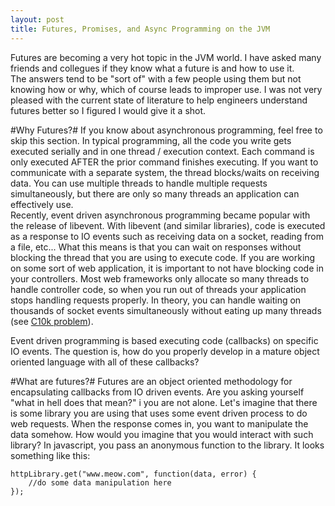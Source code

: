 ```yaml
---
layout: post
title: Futures, Promises, and Async Programming on the JVM
---
```


Futures are becoming a very hot topic in the JVM world.  I have asked many friends and collegues if they know what a future is and how to use it.  
The answers tend to be "sort of" with a few people using them but not knowing how or why, which of course leads to improper use.  I was not very
pleased with the current state of literature to help engineers understand futures better so I figured I would give it a shot.

#Why Futures?#
If you know about asynchronous programming, feel free to skip this section.
In typical programming, all the code you write gets executed serially and in one thread / execution context.  Each command is only executed AFTER the
prior command finishes executing. If you want to communicate with a separate system, the thread blocks/waits on receiving data.  You can use multiple 
threads to handle multiple requests simultaneously, but there are only so many threads an application can effectively use.  
Recently, event driven asynchronous programming became popular with the release of libevent.  With libevent (and similar libraries), code is 
executed as a response to IO events such as receiving data on a socket, reading from a file, etc...  What this means is that you can wait on responses
without blocking the thread that you are using to execute code.  If you are working on some sort of web application, it is important to not
have blocking code in your controllers.  Most web frameworks only allocate so many threads to handle controller code, so when you run out of threads 
your application stops handling requests properly.  In theory, you can handle waiting on thousands of socket events simultaneously without 
eating up many threads (see [C10k problem](http://www.kegel.com/c10k.html)).

Event driven programming is based executing code (callbacks) on specific IO events.  The question is, how do you properly develop in a mature 
object oriented language with all of these callbacks?

#What are futures?#
Futures are an object oriented methodology for encapsulating callbacks from IO driven events. Are you asking yourself "what in hell does that mean?" i
you are not alone.  Let's imagine that there is some library you are using that uses some event driven process to do web requests.  When the response
comes in, you want to manipulate the data somehow.  How would you imagine that you would interact with such library?  In javascript, you pass an 
anonymous function to the library.  It looks something like this:
```
httpLibrary.get("www.meow.com", function(data, error) {
    //do some data manipulation here
});
```
